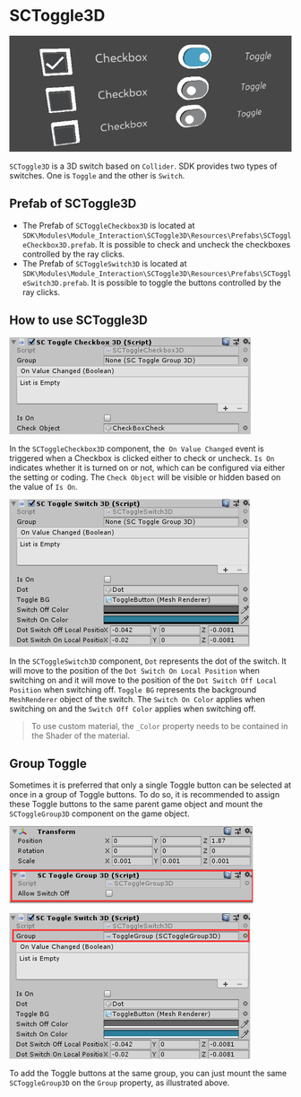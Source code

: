 # SCToggle3D

![SCToggle3D.png](../../../Images/Module_Interaction/SCToggle3D.png)

`SCToggle3D` is a 3D switch based on `Collider`. SDK provides two types of switches. One is `Toggle` and the other is `Switch`.

## Prefab of SCToggle3D
* The Prefab of `SCToggleCheckbox3D` is located at `SDK\Modules\Module_Interaction\SCToggle3D\Resources\Prefabs\SCToggleCheckbox3D.prefab`. It is possible to check and uncheck the checkboxes controlled by the ray clicks.
* The Prefab of `SCToggleSwitch3D` is located at `SDK\Modules\Module_Interaction\SCToggle3D\Resources\Prefabs\SCToggleSwitch3D.prefab`. It is possible to toggle the buttons controlled by the ray clicks.

## How to use SCToggle3D

![SCToggleCheckbox3DInspector.png](../../../Images/Module_Interaction/SCToggleCheckbox3DInspector.png)

In the `SCToggleCheckbox3D` component, the` On Value Changed` event is triggered when a Checkbox is clicked either to check or uncheck.  `Is On` indicates whether it is turned on or not, which can be configured via either the setting or coding. The `Check Object` will be visible or hidden based on the value of `Is On`.  

![SCToggleSwitch3DInspector.png](../../../Images/Module_Interaction/SCToggleSwitch3DInspector.png)

In the `SCToggleSwitch3D` component, `Dot` represents the dot of the switch. It will move to the position of the `Dot Switch On Local Position` when switching on and it will move to the position of the `Dot Switch Off Local Position` when switching off.
`Toggle BG` represents the background `MeshRenderer` object of the switch. The `Switch On Color` applies when switching on and the `Switch Off Color` applies when switching off.
>To use custom material, the `_Color` property needs to be contained in the Shader of the material.

## Group Toggle
Sometimes it is preferred that only a single Toggle button can be selected at once in a group of Toggle buttons. To do so, it is recommended to assign these Toggle buttons to the same parent game object and mount the `SCToggleGroup3D` component on the game object.	

![SCToggleGroup3D.png](../../../Images/Module_Interaction/SCToggleGroup3D.png)

![SCToggleSwitch3D_Group.png](../../../Images/Module_Interaction/SCToggleSwitch3D_Group.png)

To add the Toggle buttons at the same group, you can just mount the same `SCToggleGroup3D` on the `Group` property, as illustrated above.
